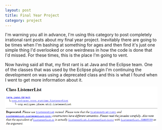 ```yaml
---
layout: post
title: Final Year Project
category: project
---
```


I'm warning you all in advance, I'm using this category to post completely irrational rant posts about my final year project. Inevitably there are going to be times when I'm bashing at something for ages and then find it's just one simple thing I'd overlooked or one weirdness in how the code is done that I'd missed. For these times, this is the place I'm going to vent.

Now having said all that, my first rant is at Java and the Eclipse team. One of the classes that was used by the Eclipse plugin I'm continuing the development on was using a deprecated class and this is what I found when I went to get more information about it.

![Rather obfuscated documentation](/images/java-obfuscated-documentation.png)
